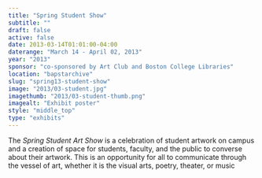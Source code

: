 ```yaml
---
title: "Spring Student Show"
subtitle: ""
draft: false
active: false
date: 2013-03-14T01:01:00-04:00
daterange: "March 14 - April 02, 2013"
year: "2013"
sponsor: "co-sponsored by Art Club and Boston College Libraries"
location: "bapstarchive"
slug: "spring13-student-show"
image: "2013/03-student.jpg"
imagethumb: "2013/03-student-thumb.png"
imagealt: "Exhibit poster"
style: "middle_top"
type: "exhibits"
---
```


The <em>Spring Student Art Show</em> is a celebration of student artwork   on campus and a creation of space for students, faculty, and the public   to converse about their artwork. This is an opportunity for all to   communicate through the vessel of art, whether it is the visual arts,   poetry, theater, or music
